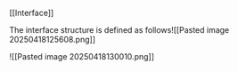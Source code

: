 [[Interface]]

The interface structure is defined as follows![[Pasted image 20250418125608.png]]


![[Pasted image 20250418130010.png]]